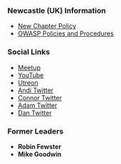 ### Newcastle (UK) Information
* [New Chapter Policy](https://owasp.org/www-policy/operational/chapters)
* [OWASP Policies and Procedures](https://owasp.org/www-policy/)
 
### Social Links
* [Meetup](https://www.meetup.com/OWASP-Newcastle-Chapter/)
* [YouTube](https://www.youtube.com/channel/UCssmNNN_3c7Ci6-ylFYQZjQ)
* [Utreon](https://utreon.com/c/OWASPNewcastle/)
* [Andi Twitter](https://twitter.com/dr0idandy)
* [Connor Twitter](https://twitter.com/iconnorclast)
* [Adam Twitter](https://twitter.com/adam_p81)
* [Dan Twitter](https://twitter.com/danmullen)

### Former Leaders

* **Robin Fewster**
* **Mike Goodwin**
